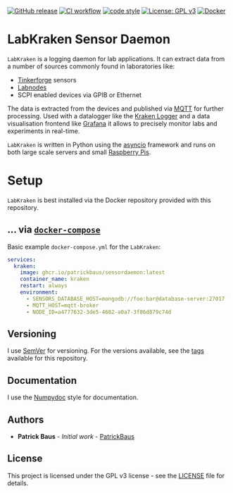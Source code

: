 [![GitHub release](https://img.shields.io/github/release/PatrickBaus/sensorDaemon.svg)](../../releases/latest)
[![CI workflow](https://img.shields.io/github/actions/workflow/status/PatrickBaus/sensorDaemon/ci.yml?branch=master&label=ci&logo=github)](../../actions?workflow=ci)
[![code style](https://img.shields.io/badge/code%20style-black-000000.svg)](https://github.com/psf/black)
[![License: GPL v3](https://img.shields.io/badge/License-GPL%20v3-blue.svg)](LICENSE)
[![Docker](https://img.shields.io/badge/docker-%230db7ed.svg?style=flat&logo=docker&logoColor=white)](../../pkgs/container/sensordaemon)
# LabKraken Sensor Daemon
`LabKraken` is a logging daemon for lab applications. It can extract data from a number of sources commonly found in
laboratories like:
 * [Tinkerforge](https://www.tinkerforge.com/en/shop/bricklets.html) sensors
 * [Labnodes](https://github.com/TU-Darmstadt-APQ/Labnode_PID)
 * SCPI enabled devices via GPIB or Ethernet

The data is extracted from the devices and published via [MQTT](https://en.wikipedia.org/wiki/MQTT) for further
processing. Used with a datalogger like the [Kraken Logger](https://github.com/PatrickBaus/database_logger) and
a data visualisation frontend like [Grafana](https://grafana.com/grafana/) it allows to precisely monitor labs and
experiments in real-time.

`LabKraken` is written in Python using the [asyncio](https://docs.python.org/3/library/asyncio.html) framework and runs on
both large scale servers and small [Raspberry Pis](https://www.raspberrypi.com/).

# Setup
`LabKraken` is best installed via the Docker repository provided with this repository.

## ... via [`docker-compose`](https://github.com/docker/compose)

Basic example `docker-compose.yml` for the `LabKraken`:
```yaml
services:
  kraken:
    image: ghcr.io/patrickbaus/sensordaemon:latest
    container_name: kraken
    restart: always
    environment:
      - SENSORS_DATABASE_HOST=mongodb://foo:bar@database-server:27017
      - MQTT_HOST=mqtt-broker
      - NODE_ID=a4777632-3de5-4682-a0a7-3f86d879c74d
```

## Versioning
I use [SemVer](http://semver.org/) for versioning. For the versions available, see the [tags](../../tags) available for this repository.

## Documentation
I use the [Numpydoc](https://numpydoc.readthedocs.io/en/latest/format.html) style for documentation.

## Authors
* **Patrick Baus** - *Initial work* - [PatrickBaus](https://github.com/PatrickBaus)

## License
This project is licensed under the GPL v3 license - see the [LICENSE](LICENSE) file for details.
